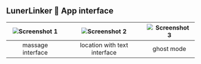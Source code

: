 ## LunerLinker 📸 App interface

| ![Screenshot 1](https://github.com/user-attachments/assets/75be8acb-a0c7-4819-b247-cc4e5549314c) | ![Screenshot 2](https://github.com/user-attachments/assets/7968ac0b-adce-4cbb-9689-061465f12d75) | ![Screenshot 3](https://github.com/user-attachments/assets/91de4972-d126-4436-bc3b-a00e6293487e) |
|:--:|:--:|:--:|
| massage interface | location with text interface| ghost mode |
